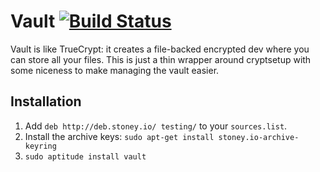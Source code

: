 # Vault [![Build Status](https://travis-ci.org/thatguystone/vault.svg)](https://travis-ci.org/thatguystone/vault)

Vault is like TrueCrypt: it creates a file-backed encrypted dev where you can
store all your files. This is just a thin wrapper around cryptsetup with some
niceness to make managing the vault easier.

## Installation

1. Add `deb http://deb.stoney.io/ testing/` to your `sources.list`.
1. Install the archive keys: `sudo apt-get install stoney.io-archive-keyring`
1. `sudo aptitude install vault`
